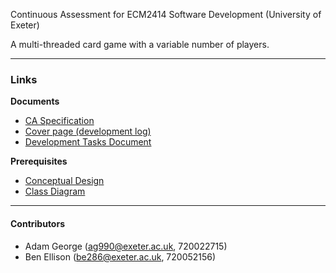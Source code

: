 Continuous Assessment for ECM2414 Software Development (University of Exeter)

A multi-threaded card game with a variable number of players.

***
### Links

__Documents__
- [CA Specification](https://ele.exeter.ac.uk/pluginfile.php/2928632/mod_resource/content/5/ECM2414-CA.pdf)
- [Cover page (development log)](https://www.overleaf.com/read/nvmjqwxbsnhg#26ef4a)
- [Development Tasks Document](https://docs.google.com/document/d/18ub3nnZfFtbzuGnvlmZJ7wlFlxCeaLZMC_3xe2Rp4DI/edit)

__Prerequisites__
- [Conceptual Design](https://docs.google.com/document/d/1e4droZp7sjnKO-tT3nldNfSzah376FP7LWPOwOjlwXg/edit?usp=sharing)
- [Class Diagram](https://drive.google.com/file/d/1EEIFbZqVw0cQUR_jMdZQO7QMpAExRx8j/view?usp=sharing)

***
#### Contributors
- Adam George (ag990@exeter.ac.uk, 720022715)
- Ben Ellison (be286@exeter.ac.uk, 720052156)
